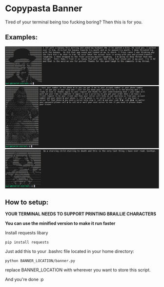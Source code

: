 # Copypasta Banner
Tired of your terminal being too fucking boring?
Then this is for you.
## Examples:
![3.png](imgs/1.png)
![2.png](imgs/2.png)
![1.png](imgs/3.png)
## How to setup:
**YOUR TERMINAL NEEDS TO SUPPORT PRINTING BRAILLIE CHARACTERS**

**You can use the minified version to make it run faster**

Install requests libary
```
pip install requests
```
Just add this to your .bashrc file located in your home directory:
```
python BANNER_LOCATION/banner.py
```
replace BANNER_LOCATION with wherever you want to store this script.

And you're done :p
